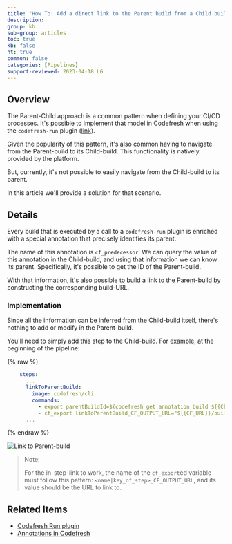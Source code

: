 ```yaml
---
title: "How To: Add a direct link to the Parent build from a Child build"
description: 
group: kb
sub-group: articles
toc: true
kb: false
ht: true
common: false
categories: [Pipelines]
support-reviewed: 2023-04-18 LG
---
```


## Overview

The Parent-Child approach is a common pattern when defining your CI/CD processes. It's possible to implement that model in Codefresh when using the `codefresh-run` plugin ([link](https://codefresh.io/steps/step/codefresh-run)).

Given the popularity of this pattern, it's also common having to navigate from the Parent-build to its Child-build. This functionality is natively provided by the platform.

But, currently, it's not possible to easily navigate from the Child-build to its parent.

In this article we'll provide a solution for that scenario.

## Details

Every build that is executed by a call to a `codefresh-run` plugin is enriched with a special annotation that precisely identifies its parent.

The name of this annotation is `cf_predecessor`. We can query the value of this annotation in the Child-build, and using that information we can know its parent. Specifically, it's possible to get the ID of the Parent-build.

With that information, it's also possible to build a link to the Parent-build by constructing the corresponding build-URL.

### Implementation

Since all the information can be inferred from the Child-build itself, there's nothing to add or modify in the Parent-build.

You'll need to simply add this step to the Child-build. For example, at the beginning of the pipeline:

{% raw %}

```yaml
    steps:
      ...
      linkToParentBuild:
        image: codefresh/cli
        commands:
          - export parentBuildId=$(codefresh get annotation build ${{CF_BUILD_ID}} cf_predecessor -o json | jq -r '.value')
          - cf_export linkToParentBuild_CF_OUTPUT_URL="${{CF_URL}}/build/${parentBuildId}"
      ...
```

{% endraw %}

![Link to Parent-build]({{site.baseurl}}/images/troubleshooting//how-to-navigate-to-parent-build-from-child-build.png)

> Note:
>
> For the in-step-link to work, the name of the `cf_export`ed variable must follow this pattern: `<name|key_of_step>_CF_OUTPUT_URL`, and its value should be the URL to link to.

## Related Items

* [Codefresh Run plugin](https://codefresh.io/steps/step/codefresh-run)
* [Annotations in Codefresh]({{site.baseurl}}/docs/pipelines/annotations/)

